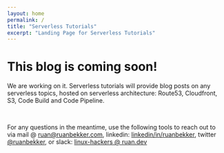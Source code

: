 ```yaml
---
layout: home
permalink: /
title: "Serverless Tutorials"
excerpt: "Landing Page for Serverless Tutorials"
---
```

# This blog is coming soon!

We are working on it. Serverless tutorials will provide blog posts on any serverless topics, hosted on serverless architecture: Route53, Cloudfront, S3, Code Build and Code Pipeline. 

<br>

For any questions in the meantime, use the following tools to reach out to via mail @ [ruan@ruanbekker.com](mailto:ruan@ruanbekker.com), linkedin: [linkedin/in/ruanbekker](https://www.linkedin.com/in/ruanbekker/), twitter [ @ruanbekker](https://twitter.com/ruanbekker), or slack: [linux-hackers @ ruan.dev](https://slack.ruan.dev/)
